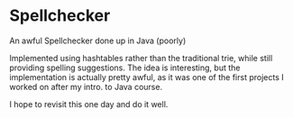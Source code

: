 Spellchecker
============
An awful Spellchecker done up in Java (poorly)

Implemented using hashtables rather than the traditional trie, while still providing spelling suggestions.  The idea is interesting, but the implementation is actually pretty awful, as it was one of the first projects I worked on after my intro. to Java course.

I hope to revisit this one day and do it well.
